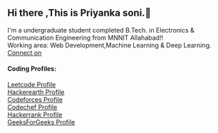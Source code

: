 ## Hi there ,This is Priyanka soni.👋
I'm a undergraduate student completed B.Tech. in Electronics & Communication Engineering from MNNIT Allahabad!! </br>
Working area: Web Development,Machine Learning & Deep Learning. </br>
[Connect on](https://www.linkedin.com/in/priyanka-soni-131668176)
#### Coding Profiles:
[Leetcode Profile](https://leetcode.com/priyanka_1507/) </br>
[Hackerearth Profile](http://www.hackerearth.com/@priyanka2228) </br>
[Codeforces Profile](https://codeforces.com/profile/PS1507) </br>
[Codechef Profile](https://www.codechef.com/users/priyanka_1507) </br>
[Hackerrank Profile](https://www.hackerrank.com/priyankasoni0191) </br>
[GeeksForGeeks Profile](https://auth.geeksforgeeks.org/user/priyankasoni01999/profile)



